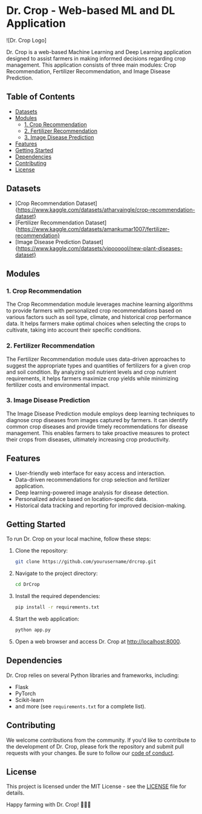 # Dr. Crop - Web-based ML and DL Application

![Dr. Crop Logo]

Dr. Crop is a web-based Machine Learning and Deep Learning application designed to assist farmers in making informed decisions regarding crop management. This application consists of three main modules: Crop Recommendation, Fertilizer Recommendation, and Image Disease Prediction.

## Table of Contents

- [Datasets](#datasets)
- [Modules](#modules)
  - [1. Crop Recommendation](#1-crop-recommendation)
  - [2. Fertilizer Recommendation](#2-fertilizer-recommendation)
  - [3. Image Disease Prediction](#3-image-disease-prediction)
- [Features](#features)
- [Getting Started](#getting-started)
- [Dependencies](#dependencies)
- [Contributing](#contributing)
- [License](#license)

## Datasets

- [Crop Recommendation Dataset]{https://www.kaggle.com/datasets/atharvaingle/crop-recommendation-dataset}
- [Fertilizer Recommendation Dataset]{https://www.kaggle.com/datasets/amankumar1007/fertilizer-recommendation}
- [Image Disease Prediction Dataset]{https://www.kaggle.com/datasets/vipoooool/new-plant-diseases-dataset}

## Modules

### 1. Crop Recommendation

The Crop Recommendation module leverages machine learning algorithms to provide farmers with personalized crop recommendations based on various factors such as soil type, climate, and historical crop performance data. It helps farmers make optimal choices when selecting the crops to cultivate, taking into account their specific conditions.

### 2. Fertilizer Recommendation

The Fertilizer Recommendation module uses data-driven approaches to suggest the appropriate types and quantities of fertilizers for a given crop and soil condition. By analyzing soil nutrient levels and crop nutrient requirements, it helps farmers maximize crop yields while minimizing fertilizer costs and environmental impact.

### 3. Image Disease Prediction

The Image Disease Prediction module employs deep learning techniques to diagnose crop diseases from images captured by farmers. It can identify common crop diseases and provide timely recommendations for disease management. This enables farmers to take proactive measures to protect their crops from diseases, ultimately increasing crop productivity.

## Features

- User-friendly web interface for easy access and interaction.
- Data-driven recommendations for crop selection and fertilizer application.
- Deep learning-powered image analysis for disease detection.
- Personalized advice based on location-specific data.
- Historical data tracking and reporting for improved decision-making.

## Getting Started

To run Dr. Crop on your local machine, follow these steps:

1. Clone the repository:

   ```bash
   git clone https://github.com/yourusername/drcrop.git
   ```

2. Navigate to the project directory:

   ```bash
   cd DrCrop
   ```

3. Install the required dependencies:

   ```bash
   pip install -r requirements.txt
   ```

4. Start the web application:

   ```bash
   python app.py
   ```

5. Open a web browser and access Dr. Crop at [http://localhost:8000](http://localhost:8000).

## Dependencies

Dr. Crop relies on several Python libraries and frameworks, including:

- Flask
- PyTorch
- Scikit-learn
- and more (see `requirements.txt` for a complete list).

## Contributing

We welcome contributions from the community. If you'd like to contribute to the development of Dr. Crop, please fork the repository and submit pull requests with your changes. Be sure to follow our [code of conduct](CODE_OF_CONDUCT.md).

## License

This project is licensed under the MIT License - see the [LICENSE](LICENSE) file for details.

Happy farming with Dr. Crop! 🌾🌱🚜
